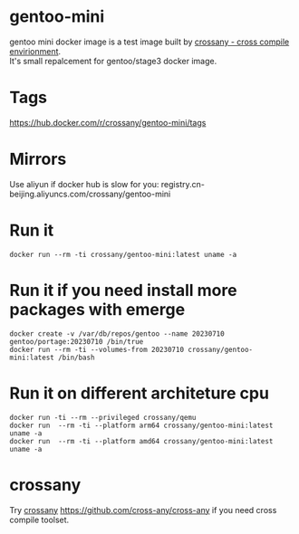 # gentoo-mini
gentoo mini docker image is a test image built by [crossany - cross compile envirionment](https://github.com/cross-any/cross-any).  
It's small repalcement for gentoo/stage3 docker image.  
# Tags
https://hub.docker.com/r/crossany/gentoo-mini/tags  
# Mirrors  
Use aliyun if docker hub is slow for you: registry.cn-beijing.aliyuncs.com/crossany/gentoo-mini  
# Run it  
```
docker run --rm -ti crossany/gentoo-mini:latest uname -a
```
# Run it if you need install more packages with emerge  
```
docker create -v /var/db/repos/gentoo --name 20230710 gentoo/portage:20230710 /bin/true
docker run --rm -ti --volumes-from 20230710 crossany/gentoo-mini:latest /bin/bash
```
# Run it on different architeture cpu  
```
docker run -ti --rm --privileged crossany/qemu
docker run  --rm -ti --platform arm64 crossany/gentoo-mini:latest uname -a
docker run  --rm -ti --platform amd64 crossany/gentoo-mini:latest uname -a
```
# crossany
Try [crossany](https://github.com/cross-any/cross-any) https://github.com/cross-any/cross-any if you need cross compile toolset.
